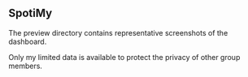## SpotiMy

The preview directory contains representative screenshots of the dashboard.

Only my limited data is available to protect the privacy of other group members.

